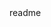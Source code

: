
<snippet>
  <content><![CDATA[
# MMORPG-Discord-Bot v1.0
Battle and trading system
## Installation
Install packages:
https://www.nuget.org/packages/Discord.Net/
https://www.nuget.org/packages/Discord.Net.Commands/
In MMORPGDiscordBot.cs change bot.connect to your bots login details
## Contributing
1. Fork it!
2. Create your feature branch: `git checkout -b my-new-feature`
3. Commit your changes: `git commit -am 'Add some feature'`
4. Push to the branch: `git push origin my-new-feature`
5. Submit a pull request :D
## Credits
PositiveProgrammer -Main Developer
40208539 - Battle System
]]></content>
  <tabTrigger>readme</tabTrigger>
</snippet>
